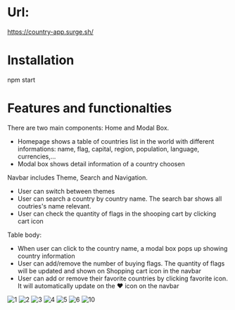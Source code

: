 # Url:
https://country-app.surge.sh/
# Installation
npm start

# Features and functionalties
There are two main components: Home and Modal Box.
- Homepage shows a table of countries list in the world with different informations: name, flag, capital, region, population, language, currencies,...
- Modal box shows detail information of a country choosen

Navbar includes Theme, Search and Navigation.
- User can switch between themes
- User can search a country by country name. The search bar shows all coutries's name relevant.
- User can check the quantity of flags in the shooping cart by clicking cart icon

Table body: 
- When user can click to the country name, a modal box pops up showing country information
- User can add/remove the number of buying flags. The quantity of flags will be updated and shown on Shopping cart icon in the navbar 
- User can add or remove their favorite countries by clicking favorite icon. It will automatically update on the ♥ icon on the navbar


![1](https://user-images.githubusercontent.com/81440768/189224804-1622da26-c126-4868-b3ec-bebf7f3378bf.png)
![2](https://user-images.githubusercontent.com/81440768/189224807-478bb9fa-ac70-4826-8023-19483e0e7d76.png)
![3](https://user-images.githubusercontent.com/81440768/189224809-4b62b244-780f-488e-9ebf-9a719ecaf779.png)
![4](https://user-images.githubusercontent.com/81440768/189224812-34145bd9-50cc-4d2d-8d34-4482e8501c28.png)
![5](https://user-images.githubusercontent.com/81440768/189224815-bda266fb-b5e8-421d-8192-2ad6f9434b9b.png)
![6](https://user-images.githubusercontent.com/81440768/189224816-653bf9eb-f05f-4188-b69f-f211cb572953.png)
![10](https://user-images.githubusercontent.com/81440768/189224821-2ccee825-0e2a-43b1-821c-f153386f7914.png)
